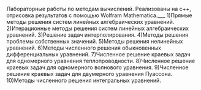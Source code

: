Лабораторные работы по методам вычислений. Реализованы на c++, отрисовка результатов с помощью Wolfram Mathematica.___
1)Прямые методы решения систем линейных алгебраических уравнений.
2)Итерационные методы решения систем линейных алгебраических уравнений.
3)Решение задач интерполирования.
4)Методы решения проблемы собственных значений.
5)Методы решения нелинейных уравнений.
6)Методы численного решения обыкновенных дифференциальных уравнений.
7)Численное решение краевых задач для одномерного уравнения теплопроводности.
8)Численное решение краевых задач для одномерного волнового уравнения.
9)Численное решение краевых задач для двумерного уравнения Пуассона.
10)Методы численного решения интегральных уравнений.
